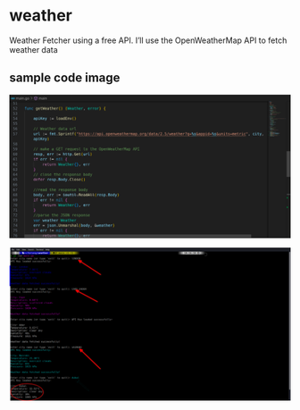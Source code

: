 # weather
 Weather Fetcher using a free API.  I’ll use the OpenWeatherMap API to fetch weather data

## sample code image
![code sample](/weathercode.png)

![code execution output](/ternimal.png)